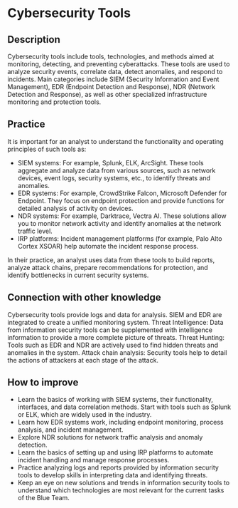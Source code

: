 # Cybersecurity Tools

## Description
Cybersecurity tools include tools, technologies, and methods aimed at monitoring, detecting, and preventing cyberattacks. These tools are used to analyze security events, correlate data, detect anomalies, and respond to incidents. Main categories include SIEM (Security Information and Event Management), EDR (Endpoint Detection and Response), NDR (Network Detection and Response), as well as other specialized infrastructure monitoring and protection tools.

## Practice
It is important for an analyst to understand the functionality and operating principles of such tools as:
- SIEM systems: For example, Splunk, ELK, ArcSight. These tools aggregate and analyze data from various sources, such as network devices, event logs, security systems, etc., to identify threats and anomalies.
- EDR systems: For example, CrowdStrike Falcon, Microsoft Defender for Endpoint. They focus on endpoint protection and provide functions for detailed analysis of activity on devices.
- NDR systems: For example, Darktrace, Vectra AI. These solutions allow you to monitor network activity and identify anomalies at the network traffic level.
- IRP platforms: Incident management platforms (for example, Palo Alto Cortex XSOAR) help automate the incident response process.

In their practice, an analyst uses data from these tools to build reports, analyze attack chains, prepare recommendations for protection, and identify bottlenecks in current security systems.

## Connection with other knowledge
Cybersecurity tools provide logs and data for analysis. SIEM and EDR are integrated to create a unified monitoring system.
Threat Intelligence: Data from information security tools can be supplemented with intelligence information to provide a more complete picture of threats.
Threat Hunting: Tools such as EDR and NDR are actively used to find hidden threats and anomalies in the system.
Attack chain analysis: Security tools help to detail the actions of attackers at each stage of the attack.

## How to improve
- Learn the basics of working with SIEM systems, their functionality, interfaces, and data correlation methods. Start with tools such as Splunk or ELK, which are widely used in the industry.
- Learn how EDR systems work, including endpoint monitoring, process analysis, and incident management.
- Explore NDR solutions for network traffic analysis and anomaly detection.
- Learn the basics of setting up and using IRP platforms to automate incident handling and manage response processes.
- Practice analyzing logs and reports provided by information security tools to develop skills in interpreting data and identifying threats.
- Keep an eye on new solutions and trends in information security tools to understand which technologies are most relevant for the current tasks of the Blue Team.
